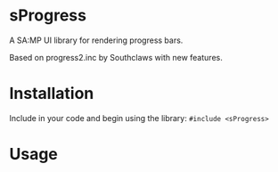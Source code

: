 # sProgress
 
A SA:MP UI library for rendering progress bars.

Based on progress2.inc by Southclaws with new features.

# Installation

Include in your code and begin using the library:
```#include <sProgress>```

# Usage
